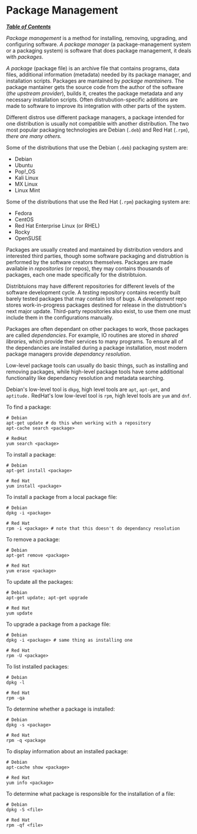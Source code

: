 # Package Management

[***Table of Contents***](/README.md)  

*Package management* is a method for installing, removing, upgrading, and
configuring software. *A package manager* (a package-management system or a
packaging system) is software that does package management, it deals with
*packages*. 

*A package* (package file) is an archive file that contains programs, data
files, additional information (metadata) needed by its package manager, and
installation scripts. Packages are mantained by *package mantainers*. The
package mantainer gets the source code from the author of the software (*the
upstream provider*), builds it, creates the package metadata and any necessary
installation scripts. Often distrubution-specific additions are made to
software to improve its integration with other parts of the system.

Different distros use different package managers, a package intended for one
distribution is usually not compatible with another distribution. The two most
popular packaging technologies are Debian (`.deb`) and Red Hat (`.rpm`), *there
are many others.* 

Some of the distributions that use the Debian (`.deb`) packaging system are:
- Debian
- Ubuntu
- Pop!\_OS
- Kali Linux
- MX Linux
- Linux Mint

Some of the distributions that use the Red Hat (`.rpm`) packaging system are:
- Fedora
- CentOS
- Red Hat Enterprise Linux (or RHEL)
- Rocky 
- OpenSUSE

Packages are usually created and mantained by distribution vendors and
interested third parties, though some software packaging and distrubtion is
performed by the software creators themselves. Packages are made available in
*repositories* (or repos), they may contains thousands of packages, each one
made specifically for the distribtuion.

Distribtuions may have different repositories for different levels of the
software development cycle. A *testing* repository contains recently built
barely tested packages that may contain lots of bugs. A *development* repo
stores work-in-progress packages destined for release in the distrubtion's next
major update. Third-party repositories also exist, to use them one must include
them in the configurations manually.

Packages are often dependant on other packages to work, those packages are
called *dependancies*. For example, IO routines are stored in *shared
libraries*, which provide their services to many programs. To ensure all of the
dependancies are installed during a package installation, most modern package
managers provide *dependancy resolution*.

Low-level package tools can usually do basic things, such as installing and
removing packages, while high-level package tools have some additional
functionality like dependancy resolution and metadata searching.

Debian's low-level tool is `dkpg`, high level tools are `apt`, `apt-get`, and
`aptitude.` RedHat's low low-level tool is `rpm`, high level tools are `yum`
and `dnf`.

To find a package:

    # Debian
    apt-get update # do this when working with a repository
    apt-cache search <package>

    # RedHat
    yum search <package>

To install a package:

    # Debian
    apt-get install <package>

    # Red Hat
    yum install <package>

To install a package from a local package file:

    # Debian 
    dpkg -i <package>

    # Red Hat
    rpm -i <package> # note that this doesn't do dependancy resolution

To remove a package:

    # Debian
    apt-get remove <package>

    # Red Hat
    yum erase <package> 

To update all the packages:

    # Debian
    apt-get update; apt-get upgrade

    # Red Hat
    yum update

To upgrade a package from a package file:

    # Debian
    dpkg -i <package> # same thing as installing one

    # Red Hat
    rpm -U <package>

To list installed packages:

    # Debian
    dpkg -l

    # Red Hat
    rpm -qa

To determine whether a package is installed:

    # Debian
    dpkg -s <package>

    # Red Hat
    rpm -q <package

To display information about an installed package:

    # Debian
    apt-cache show <package>

    # Red Hat
    yum info <package>

To determine what package is responsible for the installation of a file:

    # Debian
    dpkg -S <file>

    # Red Hat
    rpm -qf <file>
